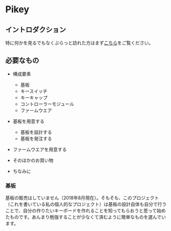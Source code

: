 # Pikey

## イントロダクション

特に何かを見るでもなくぶらっと訪れた方はまず[こちら](introduction)をご覧ください。

## 必要なもの

* 構成要素
  * 基板
  * キースイッチ
  * キーキャップ
  * コントローラーモジュール
  * ファームウエア
* 基板を用意する
  * 基板を設計する
  * 基板を発注する
* ファームウエアを用意する

* そのほかのお買い物

* ちなみに

### 基板

基板の販売はしていません（2018年8月現在）。そもそも、このプロジェクト（これを書いている私の個人的なプロジェクト）は基板の設計自体も自分で行うことで、自分の作りたいキーボードを作れることを知ってもらおうと思って始めたものです。あんまり勉強することが少なくて済むように簡単なものを選んでいます。




